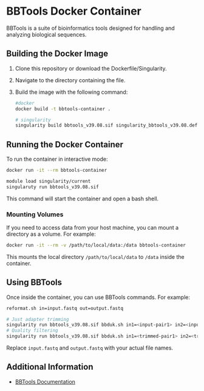 # BBTools Docker Container

BBTools is a suite of bioinformatics tools designed for handling and analyzing biological sequences.

## Building the Docker Image

1. Clone this repository or download the Dockerfile/Singularity.
2. Navigate to the directory containing the file.
3. Build the image with the following command:

   ```sh
   #docker
   docker build -t bbtools-container .

   # singularity
   singularity build bbtools_v39.08.sif singularity_bbtools_v39.08.def

   ```

## Running the Docker Container

To run the container in interactive mode:

```sh
docker run -it --rm bbtools-container

module load singularity/current
singularuty run bbtools_v39.08.sif
```

This command will start the container and open a bash shell.

### Mounting Volumes

If you need to access data from your host machine, you can mount a directory as a volume. For example:

```sh
docker run -it --rm -v /path/to/local/data:/data bbtools-container
```

This mounts the local directory `/path/to/local/data` to `/data` inside the container.

## Using BBTools

Once inside the container, you can use BBTools commands. For example:

```sh
reformat.sh in=input.fastq out=output.fastq

# Just adapter trimming
singularity run bbtools_v39.08.sif bbduk.sh in1=<input-pair1> in2=<input-pair2> out1=<trimmed-pair1> out2=<trimmed-pair2> ref=<path/to/resources/adapters.fa> ktrim=r k=23 mink=11 hdist=1 tpe tbo
# Quality filtering
singularity run bbtools_v39.08.sif bbduk.sh in1=<trimmed-pair1> in2=<trimmed-pair2> qtrim=rl trimq=10 out1=<trimmed-and-quality-pair1> out2=<trimmed-and-quality-pair2>
```

Replace `input.fastq` and `output.fastq` with your actual file names.

## Additional Information

- [BBTools Documentation](https://jgi.doe.gov/data-and-tools/software-tools/bbtools/)
